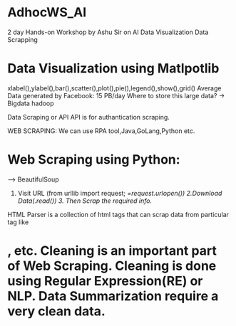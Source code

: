 # AdhocWS_AI
2 day Hands-on Workshop by Ashu Sir on AI
Data Visualization
Data Scrapping
# Data Visualization using Matlpotlib
xlabel(),ylabel(),bar(),scatter(),plot(),pie(),legend(),show(),grid()
Average Data generated by Facebook: 15 PB/day
Where to store this large data?
-> Bigdata hadoop

Data Scraping or API
API is for authantication scraping.

WEB SCRAPING: We can use RPA tool,Java,GoLang,Python etc.
# Web Scraping using Python:
--> BeautifulSoup
1. Visit URL (from urllib import request; <var>=request.urlopen()) 2.Download Data(<var>.read()) 3. Then Scrap the required info.
  
  HTML Parser is a collection of html tags that can scrap data from particular tag like <h1>, <head> etc.
  Cleaning is an important part of Web Scraping. Cleaning is done using Regular Expression(RE) or NLP.
  Data Summarization require a very clean data.
  
